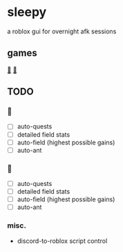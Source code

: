 # sleepy
a roblox gui for overnight afk sessions
## games
[🐝](https://www.roblox.com/games/1537690962)
[🍈](https://www.roblox.com/games/2753915549)
## TODO
### 🐝
- [ ] auto-quests
- [ ] detailed field stats
- [ ] auto-field (highest possible gains)
- [ ] auto-ant
### 🍈
- [ ] auto-quests
- [ ] detailed field stats
- [ ] auto-field (highest possible gains)
- [ ] auto-ant
### misc.
- discord-to-roblox script control